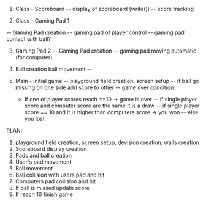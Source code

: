 1. Class - Scoreboard
-- display of scoreboard (write())
-- score tracking

2. Class - Gaming Pad 1

-- Gaming Pad creation
-- gaming pad of player control
-- gaming pad contact with ball?

3. Gaming Pad 2
-- Gaming Pad creation
-- gaming pad moving automatic (for computer)

4. Ball creation ball movement
--

5. Main - initial game
-- playground field creation, screen setup
-- if ball go missing on one side add score to other
-- game over condition:
    - If one of player scores reach ==10 -> game is over
-- if single player score and computer score are the same it is a draw
-- if single player score  == 10 and it is higher than computers score -> you won
-- else you lost


PLAN:
1. playground field creation, screen setup, devision creation, walls creation
2. Scoreboard display creation
3. Pads and ball creation
4. User's pad movement
5. Ball movement
6. Ball collision with users pad and hit
7. Computers pad collision and hit
8. If ball is missed update score
9. If reach 10 finish game
